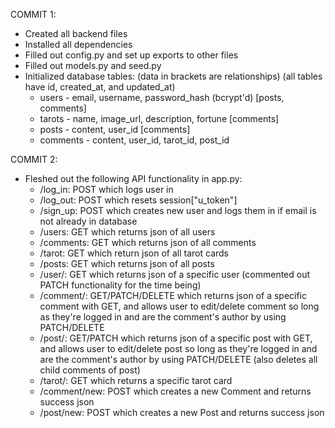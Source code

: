 COMMIT 1:

* Created all backend files
* Installed all dependencies
* Filled out config.py and set up exports to other files
* Filled out models.py and seed.py
* Initialized database tables: (data in brackets are relationships) (all tables have id, created_at, and updated_at)
    * users - email, username, password_hash (bcrypt'd) [posts, comments]
    * tarots - name, image_url, description, fortune [comments]
    * posts - content, user_id [comments]
    * comments - content, user_id, tarot_id, post_id

COMMIT 2:

* Fleshed out the following API functionality in app.py:
    - /log_in: POST which logs user in
    - /log_out: POST which resets session["u_token"]
    - /sign_up: POST which creates new user and logs them in if email is not already in database
    - /users: GET which returns json of all users
    - /comments: GET which returns json of all comments
    - /tarot: GET which return json of all tarot cards
    - /posts: GET which returns json of all posts
    - /user/<id>: GET which returns json of a specific user (commented out PATCH functionality for the time being)
    - /comment/<id>: GET/PATCH/DELETE which returns json of a specific comment with GET, and allows user to edit/delete comment so long as they're logged in and are the comment's author by using PATCH/DELETE
    - /post/<id>: GET/PATCH which returns json of a specific post with GET, and allows user to edit/delete post so long as they're logged in and are the comment's author by using PATCH/DELETE (also deletes all child comments of post)
    - /tarot/<id>: GET which returns a specific tarot card
    - /comment/new: POST which creates a new Comment and returns success json
    - /post/new: POST which creates a new Post and returns success json
